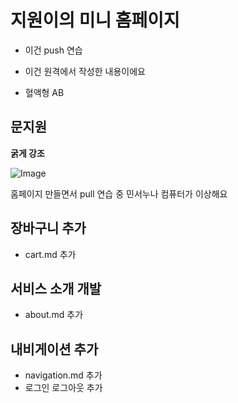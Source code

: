 # 지원이의 미니 홈페이지

- 이건 push 연습

- 이건 원격에서 작성한 내용이에요

- 혈액형 AB

## 문지원

**굵게 강조**

![Image](https://github.com/user-attachments/assets/8136d4a3-4b94-4c43-b7d1-6e503882c6c2)



홈페이지 만들면서 pull 연습 중
민서누나 컴퓨터가 이상해요

## 장바구니 추가
- cart.md 추가
## 서비스 소개 개발
- about.md 추가
## 내비게이션 추가
- navigation.md 추가
- 로그인 로그아웃 추가
